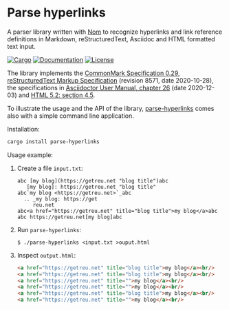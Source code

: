 # Parse hyperlinks

A parser library written with [Nom](https://crates.io/crates/nom) to
recognize hyperlinks and link reference definitions in Markdown,
reStructuredText, Asciidoc and HTML formatted text input.

[![Cargo](https://img.shields.io/crates/v/parse-hyperlinks.svg)](
https://crates.io/crates/parse-hyperlinks)
[![Documentation](https://docs.rs/parse-hyperlinks/badge.svg)](
https://docs.rs/parse-hyperlinks)
[![License](https://img.shields.io/badge/license-MIT%2FApache--2.0-blue.svg)](
https://github.com/getreu/parse-hyperlinks)

The library implements the
[CommonMark Specification 0.29](https://spec.commonmark.org/0.29/),
[reStructuredText Markup Specification](https://docutils.sourceforge.io/docs/ref/rst/restructuredtext.html)
(revision 8571, date 2020-10-28), the specifications in
[Asciidoctor User Manual, chapter 26](https://asciidoctor.org/docs/user-manual/#url) (date 2020-12-03)
and [HTML 5.2: section 4.5](https://www.w3.org/TR/html52/textlevel-semantics.html#the-a-element).

To illustrate the usage and the API of the library, [parse-hyperlinks](https://crates.io/crates/parse-hyperlinks)
comes also with a simple command line application.

Installation:

```bash
cargo install parse-hyperlinks
```

Usage example:

1. Create a file `input.txt`:

   ```text
   abc [my blog](https://getreu.net "blog title")abc
      [my blog]: https://getreu.net "blog title"
   abc`my blog <https://getreu.net>`_abc
     .. _my blog: https://get
        reu.net
   abc<a href="https://getreu.net" title="blog title">my blog</a>abc
   abc https://getreu.net[my blog]abc
   ```

2. Run `parse-hyperlinks`:

   ```shell
   $ ./parse-hyperlinks <input.txt >ouput.html
   ```

3. Inspect `output.html`:

   ```html
   <a href="https://getreu.net" title="blog title">my blog</a><br/>
   <a href="https://getreu.net" title="blog title">my blog</a><br/>
   <a href="https://getreu.net" title="">my blog</a><br/>
   <a href="https://getreu.net" title="">my blog</a><br/>
   <a href="https://getreu.net" title="blog title">my blog</a><br/>
   <a href="https://getreu.net" title="">my blog</a><br/>
   ```
